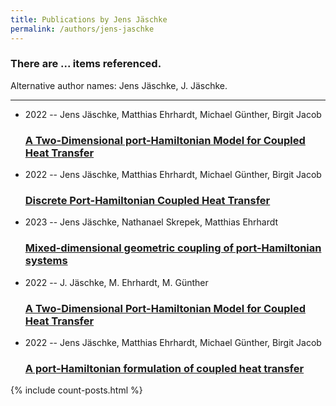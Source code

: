 ```yaml
---
title: Publications by Jens Jäschke
permalink: /authors/jens-jaschke
---
```


<h3 id="number-posts">There are ... items referenced.</h3>
<p id='info-authors'>Alternative author names: Jens Jäschke, J. Jäschke.</p>
<hr />
<ul class="post-list">
<li><span class='post-meta'>2022 -- Jens Jäschke, Matthias Ehrhardt, Michael Günther, Birgit Jacob</span><h3><a class='post-link' href="{{ site.baseurl }}/a-two-dimensional-port-hamiltonian-model-for-coupled-heat-transfer">A Two-Dimensional port-Hamiltonian Model for Coupled Heat Transfer</a></h3></li>
<li><span class='post-meta'>2022 -- Jens Jäschke, Matthias Ehrhardt, Michael Günther, Birgit Jacob</span><h3><a class='post-link' href="{{ site.baseurl }}/discrete-port-hamiltonian-coupled-heat-transfer">Discrete Port-Hamiltonian Coupled Heat Transfer</a></h3></li>
<li><span class='post-meta'>2023 -- Jens Jäschke, Nathanael Skrepek, Matthias Ehrhardt</span><h3><a class='post-link' href="{{ site.baseurl }}/mixed-dimensional-geometric-coupling-of-port-hamiltonian-systems">Mixed-dimensional geometric coupling of port-Hamiltonian systems</a></h3></li>
<li><span class='post-meta'>2022 -- J. Jäschke, M. Ehrhardt, M. Günther</span><h3><a class='post-link' href="{{ site.baseurl }}/a-two-dimensional-port-hamiltonian-model-for-coupled-heat-transfer0">A Two-Dimensional Port-Hamiltonian Model for Coupled Heat Transfer</a></h3></li>
<li><span class='post-meta'>2022 -- Jens Jäschke, Matthias Ehrhardt, Michael Günther, Birgit Jacob</span><h3><a class='post-link' href="{{ site.baseurl }}/a-port-hamiltonian-formulation-of-coupled-heat-transfer">A port-Hamiltonian formulation of coupled heat transfer</a></h3></li>

</ul>
{% include count-posts.html %}
